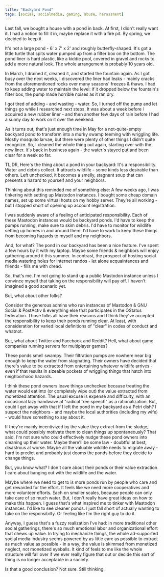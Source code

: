 ```yaml
---
title: "Backyard Pond"
tags: [social, socialmedia, gaming, abuse, harassment]
---
```


Last fall, we bought a house with a pond in back. At first, I didn't really want it. I had a notion to fill it in, maybe replace it with a fire pit. By spring, we decided to keep it.

It's not a large pond - 6' x 7' x 2' and roughly butterfly-shaped. It's got a little turtle that spits water pumped up from a filter box on the bottom. The pond liner is hard plastic, like a kiddie pool, covered in gravel and rocks to add a more natural look. The whole arrangement is probably 10 years old.

In March, I drained it, cleaned it, and started the fountain again. As I got busy over the next weeks, I discovered the liner had leaks - mainly cracks from the aforementioned rocks over many seasons' freezes & thaws. I had to keep adding water to maintain the level: if it dropped below the fountain's filter box, the pump made horrible noises as it ran dry.

I got tired of adding - and wasting - water. So, I turned off the pump and let things go while I researched next steps. It was about a week before I acquired a new rubber liner - and then another few days of rain before I had a sunny day to work on it over the weekend.

As it turns out, that's just enough time in May for a not-quite-empty backyard pond to transform into a murky swamp teeming with wriggling life. Mostly mosquito larvae, but there were plenty of other things I didn't quite recognize. So, I cleaned the whole thing out again, starting over with the new liner. It's back in business again - the water's stayed put and been clear for a week so far.

TL;DR, Here's the thing about a pond in your backyard: It's a responsibility. Water and debris collect. It attracts wildlife - some kinds less desirable than others. Left unchecked, it becomes a smelly, stagnant soup that can presents a hazard to yourself and your neighbors.

Thinking about this reminded me of something else: A few weeks ago, I was tinkering with setting up Mastodon instances. I bought some cheap domain names, set up some virtual hosts on my hobby server. They're all working - but I stopped short of opening up account registration. 

I was suddenly aware of a feeling of anticipated responsibility. Each of these Mastodon instances would be backyard ponds. I'd have to keep the pumps running, make sure to skim debris. I'd have to monitor for wildlife setting up homes in and around them. I'd have to work to keep these things from becoming hazards to myself and my neighbors.

And, for what? The pond in our backyard has been a nice feature. I've spent a few hours by it with my laptop. Maybe some friends & neighbors will enjoy gathering around it this summer. In contrast, the prospect of hosting social media watering holes for internet randos - let alone acquaintances and friends - fills me with dread.

So, that's me. I'm not going to stand up a public Mastodon instance unless I convince myself that taking on the responsibility will pay off. I haven't imagined a good scenario yet.

But, what about other folks? 

Consider the generous admins who run instances of Mastodon & GNU Social & PostActiv & everything else that participates in the OStatus federation. Those folks all have their reasons and I think they've accepted the responsibility to keep their ponds running clear. At least, with consideration for varied local definitions of "clear" in codes of conduct and whatnot.
  
But, what about Twitter and Facebook and Reddit? Hell, what about game companies running servers for multiplayer games?

These ponds smell swampy. Their filtration pumps are nowhere near big enough to keep the water from stagnating. Their owners have decided that there's value to be extracted from entertaining whatever wildlife arrives - even if that results in sizeable pockets of wriggling things that hatch into neighborhood hazards. 

I think these pond owners leave things unchecked because treating the water would eat into (or completely wipe out) the value extracted from monetized attention. The usual excuse is expense and difficulty, with an occasional lazy handwave at "radical free speech" as a rationalization. But, could I get away with that if I left the pond in my backyard as a Petri dish? I suspect the neighbors - and maybe the local authorities (including my wife) - would have something to say about it.

If they're mainly incentivized by the value they extract from the sludge, what could possibly motivate them to clean things up spontaneously? That said, I'm not sure who could effectively nudge these pond owners into cleaning up their water. Maybe there'll be some law - doubtful at best, disastrous at worse. Maybe all the valuable wildlife needs to migrate away - hard to predict and probably just dooms the ponds before they decide to change things.

But, you know what? I don't care about their ponds or their value extraction. I care about hanging out with the wildlife and the water.

Maybe where we need to get to is more ponds run by people who care and get rewarded for the effort. It feels like we need more cooperatives and more volunteer efforts. Each on smaller scales, because people can only take care of so much water. But, I don't really have great ideas on how to make this happen. I guess that's what inspired me to tinker with Mastodon instances. I'd like to see cleaner ponds. I just fall short of actually wanting to take on the responsibilty. Or feeling like I'm the right guy to do it.

Anyway, I guess that's a fuzzy realization I've had: In more traditional other social gatherings, there's so much emotional labor and organizational effort that chews up value. In trying to mechanize things, the whole ad-supported social media industry seems powered by as little care as possible to extract as much value as possible - in a way, the value is skimmed from monetized neglect, not monetized eyeballs. It kind of feels to me like the whole structure will fall over if we ever really figure that out or decide this sort of thing is no longer acceptable in a society.

Is that a good conclusion? Not sure. Still thinking.
